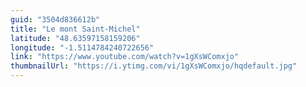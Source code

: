 ```yaml
---
guid: "3504d836612b"
title: "Le mont Saint-Michel"
latitude: "48.63597158159206"
longitude: "-1.5114784240722656"
link: "https://www.youtube.com/watch?v=1gXsWComxjo"
thumbnailUrl: "https://i.ytimg.com/vi/1gXsWComxjo/hqdefault.jpg"
---
```

